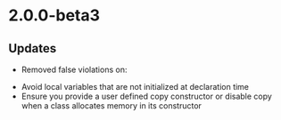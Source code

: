 # 2.0.0-beta3

## Updates

- Removed false violations on:

*   Avoid local variables that are not initialized at declaration time
*   Ensure you provide a user defined copy constructor or disable copy when a class allocates memory in its constructor
